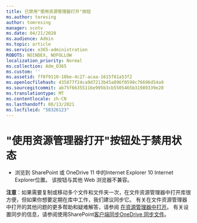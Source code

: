 ```yaml
---
title: 已禁用"使用资源管理器打开"按钮
ms.author: toresing
author: tomresing
manager: scotv
ms.date: 04/21/2020
ms.audience: Admin
ms.topic: article
ms.service: o365-administration
ROBOTS: NOINDEX, NOFOLLOW
localization_priority: Normal
ms.collection: Adm_O365
ms.custom: ''
ms.assetid: ff0f9110-10be-4c27-acaa-1615f81a53f2
ms.openlocfilehash: 435877f24ca9d7213b45a896f0598c76696d54a9
ms.sourcegitcommit: ab75f66355116e995b3cb5505465b31989339e28
ms.translationtype: MT
ms.contentlocale: zh-CN
ms.lasthandoff: 08/13/2021
ms.locfileid: "58326123"
---
```

# <a name="the-open-with-explorer-button-is-disabled"></a>"使用资源管理器打开"按钮处于禁用状态

- 浏览到 SharePoint 或 OneDrive 11 中的Internet Explorer 10 Internet Explorer位置。 该按钮与其他 Web 浏览器不兼容。
    
**注意**：如果需要复制或移动多个文件和文件夹一次，在文件资源管理器中打开库很方便，但如果你想要定期在库中工作，我们建议同步它。 有关在文件资源管理器中打开的其他问题的更多帮助和疑难解答，请参阅 [在资源管理器中打开](https://go.microsoft.com/fwlink/?linkid=871665)。 有关设置同步的信息，请参阅使用SharePoint[客户端同步OneDrive 同步文件](https://go.microsoft.com/fwlink/?linkid=871666)。 
  

